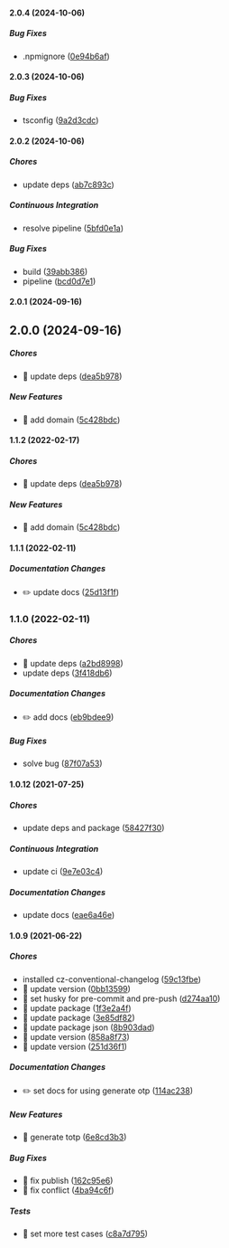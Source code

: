 #### 2.0.4 (2024-10-06)

##### Bug Fixes

*  .npmignore ([0e94b6af](https://github.com/miladezzat/gen-totp/commit/0e94b6afe7cf66187a4b56f29a0ba89642ff7429))

#### 2.0.3 (2024-10-06)

##### Bug Fixes

*  tsconfig ([9a2d3cdc](https://github.com/miladezzat/gen-totp/commit/9a2d3cdcc3d5cd7aa0e174b3ae62903c78f9e7b4))

#### 2.0.2 (2024-10-06)

##### Chores

*  update deps ([ab7c893c](https://github.com/miladezzat/gen-totp/commit/ab7c893cde9a6cfebef8d7bab2b763fc5d97d35f))

##### Continuous Integration

*  resolve pipeline ([5bfd0e1a](https://github.com/miladezzat/gen-totp/commit/5bfd0e1af919eb461c70cf7795fd23938a946362))

##### Bug Fixes

*  build ([39abb386](https://github.com/miladezzat/gen-totp/commit/39abb38663d60152371eae60d10e1a7ce26316bd))
*  pipeline ([bcd0d7e1](https://github.com/miladezzat/gen-totp/commit/bcd0d7e1d7741fdd84a760c1bbd9b17e9a28bd93))

#### 2.0.1 (2024-09-16)

## 2.0.0 (2024-09-16)

##### Chores

*  🤖 update deps ([dea5b978](https://github.com/miladezzat/gen-totp/commit/dea5b978f8548531847446d4999be63d03f9cee6))

##### New Features

*  🎸 add domain ([5c428bdc](https://github.com/miladezzat/gen-totp/commit/5c428bdc9804e0da226eaa4381d3f5523fd8a4c8))

#### 1.1.2 (2022-02-17)

##### Chores

*  🤖 update deps ([dea5b978](https://github.com/miladezzat/gen-totp/commit/dea5b978f8548531847446d4999be63d03f9cee6))

##### New Features

*  🎸 add domain ([5c428bdc](https://github.com/miladezzat/gen-totp/commit/5c428bdc9804e0da226eaa4381d3f5523fd8a4c8))

#### 1.1.1 (2022-02-11)

##### Documentation Changes

*  ✏️ update docs ([25d13f1f](https://github.com/miladezzat/gen-totp/commit/25d13f1f403e3980906d9381006de4fc1e25c7e3))

### 1.1.0 (2022-02-11)

##### Chores

*  🤖 update deps ([a2bd8998](https://github.com/miladezzat/gen-totp/commit/a2bd8998ad386b89bdd4ea883dd2a0d4687070e8))
*  update deps ([3f418db6](https://github.com/miladezzat/gen-totp/commit/3f418db68f1b8d91b492a87dc66fff6af4de5af9))

##### Documentation Changes

*  ✏️ add docs ([eb9bdee9](https://github.com/miladezzat/gen-totp/commit/eb9bdee9e4638623bf2aa57bf60f16de72b6ef93))

##### Bug Fixes

*  solve bug ([87f07a53](https://github.com/miladezzat/gen-totp/commit/87f07a53fc417f16cf1b969971c11e541c318344))

#### 1.0.12 (2021-07-25)

##### Chores

*  update deps and package ([58427f30](https://github.com/miladezzat/gen-totp/commit/58427f30c25f247d0bf8735897be5ff33fb26411))

##### Continuous Integration

*  update ci ([9e7e03c4](https://github.com/miladezzat/gen-totp/commit/9e7e03c4ee86c4077abbc56d4c5993572a145065))

##### Documentation Changes

*  update docs ([eae6a46e](https://github.com/miladezzat/gen-totp/commit/eae6a46e807ef162d19d6bd2bb8335a3cb097193))

#### 1.0.9 (2021-06-22)

##### Chores

*  installed cz-conventional-changelog ([59c13fbe](https://github.com/miladezzat/gen-totp/commit/59c13fbe13a4080883fcffc84d2593e1a61a79df))
*  🤖 update version ([0bb13599](https://github.com/miladezzat/gen-totp/commit/0bb13599ad9c6564e499453afdc6567af9b077ac))
*  🤖 set husky for pre-commit and pre-push ([d274aa10](https://github.com/miladezzat/gen-totp/commit/d274aa10b1af8700347f1f79ddcf6a45f72e5639))
*  🤖 update package ([1f3e2a4f](https://github.com/miladezzat/gen-totp/commit/1f3e2a4fef961be0336eccf37d234310b21da865))
*  🤖 update package ([3e85df82](https://github.com/miladezzat/gen-totp/commit/3e85df824199575c757ffb4f5a221d4b1c1ac75d))
*  🤖 update package json ([8b903dad](https://github.com/miladezzat/gen-totp/commit/8b903dad59a665753a44ae9c3c9b0457023ff6cc))
*  🤖 update version ([858a8f73](https://github.com/miladezzat/gen-totp/commit/858a8f731b5e59c0ade14ae84ba36c2693fd677c))
*  🤖 update version ([251d36f1](https://github.com/miladezzat/gen-totp/commit/251d36f1f9c9e6d7230f828c4299141124eda9c4))

##### Documentation Changes

*  ✏️ set docs for using generate otp ([114ac238](https://github.com/miladezzat/gen-totp/commit/114ac2384c698d1fe6c7f0f5dc06adcc71371464))

##### New Features

*  🎸 generate totp ([6e8cd3b3](https://github.com/miladezzat/gen-totp/commit/6e8cd3b3b1e903e18f5e2cac060b0446ae3e6c82))

##### Bug Fixes

*  🐛 fix publish ([162c95e6](https://github.com/miladezzat/gen-totp/commit/162c95e6f4544ccaf9cab24ca75816c361f5ce9e))
*  🐛 fix conflict ([4ba94c6f](https://github.com/miladezzat/gen-totp/commit/4ba94c6fde5152da8846f1911d31dd528f98ac7e))

##### Tests

*  💍 set more test cases ([c8a7d795](https://github.com/miladezzat/gen-totp/commit/c8a7d795296b6bf20e4d20a9ef2a8a8d963fdcc3))

